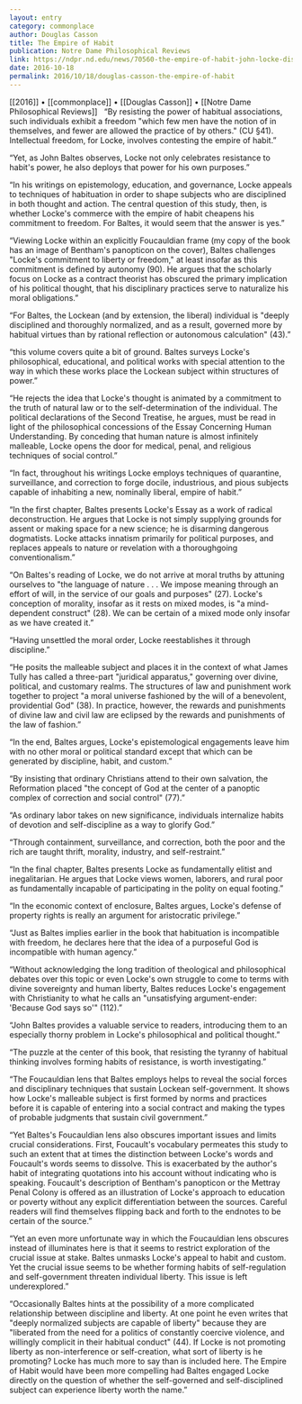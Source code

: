 ```yaml
---
layout: entry
category: commonplace
author: Douglas Casson
title: The Empire of Habit
publication: Notre Dame Philosophical Reviews
link: https://ndpr.nd.edu/news/70560-the-empire-of-habit-john-locke-discipline-and-the-origins-of-liberalism/
date: 2016-10-18
permalink: 2016/10/18/douglas-casson-the-empire-of-habit
---
```


[[2016]] • [[commonplace]] • [[Douglas Casson]] • [[Notre Dame Philosophical Reviews]]
 
“By resisting the power of habitual associations, such individuals exhibit a freedom "which few men have the notion of in themselves, and fewer are allowed the practice of by others." (CU §41). Intellectual freedom, for Locke, involves contesting the empire of habit.”

“Yet, as John Baltes observes, Locke not only celebrates resistance to habit's power, he also deploys that power for his own purposes.”

“In his writings on epistemology, education, and governance, Locke appeals to techniques of habituation in order to shape subjects who are disciplined in both thought and action. The central question of this study, then, is whether Locke's commerce with the empire of habit cheapens his commitment to freedom. For Baltes, it would seem that the answer is yes.”

“Viewing Locke within an explicitly Foucauldian frame (my copy of the book has an image of Bentham's panopticon on the cover), Baltes challenges "Locke's commitment to liberty or freedom," at least insofar as this commitment is defined by autonomy (90). He argues that the scholarly focus on Locke as a contract theorist has obscured the primary implication of his political thought, that his disciplinary practices serve to naturalize his moral obligations.”

“For Baltes, the Lockean (and by extension, the liberal) individual is "deeply disciplined and thoroughly normalized, and as a result, governed more by habitual virtues than by rational reflection or autonomous calculation" (43).”

“this volume covers quite a bit of ground. Baltes surveys Locke's philosophical, educational, and political works with special attention to the way in which these works place the Lockean subject within structures of power.”

“He rejects the idea that Locke's thought is animated by a commitment to the truth of natural law or to the self-determination of the individual. The political declarations of the Second Treatise, he argues, must be read in light of the philosophical concessions of the Essay Concerning Human Understanding. By conceding that human nature is almost infinitely malleable, Locke opens the door for medical, penal, and religious techniques of social control.”

“In fact, throughout his writings Locke employs techniques of quarantine, surveillance, and correction to forge docile, industrious, and pious subjects capable of inhabiting a new, nominally liberal, empire of habit.”

“In the first chapter, Baltes presents Locke's Essay as a work of radical deconstruction. He argues that Locke is not simply supplying grounds for assent or making space for a new science; he is disarming dangerous dogmatists. Locke attacks innatism primarily for political purposes, and replaces appeals to nature or revelation with a thoroughgoing conventionalism.”

“On Baltes's reading of Locke, we do not arrive at moral truths by attuning ourselves to "the language of nature . . . We impose meaning through an effort of will, in the service of our goals and purposes" (27). Locke's conception of morality, insofar as it rests on mixed modes, is "a mind-dependent construct" (28). We can be certain of a mixed mode only insofar as we have created it.”

“Having unsettled the moral order, Locke reestablishes it through discipline.”

“He posits the malleable subject and places it in the context of what James Tully has called a three-part "juridical apparatus," governing over divine, political, and customary realms. The structures of law and punishment work together to project "a moral universe fashioned by the will of a benevolent, providential God" (38). In practice, however, the rewards and punishments of divine law and civil law are eclipsed by the rewards and punishments of the law of fashion.”

“In the end, Baltes argues, Locke's epistemological engagements leave him with no other moral or political standard except that which can be generated by discipline, habit, and custom.”

“By insisting that ordinary Christians attend to their own salvation, the Reformation placed "the concept of God at the center of a panoptic complex of correction and social control" (77).”

“As ordinary labor takes on new significance, individuals internalize habits of devotion and self-discipline as a way to glorify God.”

“Through containment, surveillance, and correction, both the poor and the rich are taught thrift, morality, industry, and self-restraint.”

“In the final chapter, Baltes presents Locke as fundamentally elitist and inegalitarian. He argues that Locke views women, laborers, and rural poor as fundamentally incapable of participating in the polity on equal footing.”

“In the economic context of enclosure, Baltes argues, Locke's defense of property rights is really an argument for aristocratic privilege.”

“Just as Baltes implies earlier in the book that habituation is incompatible with freedom, he declares here that the idea of a purposeful God is incompatible with human agency.”

“Without acknowledging the long tradition of theological and philosophical debates over this topic or even Locke's own struggle to come to terms with divine sovereignty and human liberty, Baltes reduces Locke's engagement with Christianity to what he calls an "unsatisfying argument-ender: 'Because God says so'" (112).”

“John Baltes provides a valuable service to readers, introducing them to an especially thorny problem in Locke's philosophical and political thought.”

“The puzzle at the center of this book, that resisting the tyranny of habitual thinking involves forming habits of resistance, is worth investigating.”

“The Foucauldian lens that Baltes employs helps to reveal the social forces and disciplinary techniques that sustain Lockean self-government. It shows how Locke's malleable subject is first formed by norms and practices before it is capable of entering into a social contract and making the types of probable judgments that sustain civil government.”

“Yet Baltes's Foucauldian lens also obscures important issues and limits crucial considerations. First, Foucault's vocabulary permeates this study to such an extent that at times the distinction between Locke's words and Foucault's words seems to dissolve. This is exacerbated by the author's habit of integrating quotations into his account without indicating who is speaking. Foucault's description of Bentham's panopticon or the Mettray Penal Colony is offered as an illustration of Locke's approach to education or poverty without any explicit differentiation between the sources. Careful readers will find themselves flipping back and forth to the endnotes to be certain of the source.”

“Yet an even more unfortunate way in which the Foucauldian lens obscures instead of illuminates here is that it seems to restrict exploration of the crucial issue at stake. Baltes unmasks Locke's appeal to habit and custom. Yet the crucial issue seems to be whether forming habits of self-regulation and self-government threaten individual liberty. This issue is left underexplored.”

“Occasionally Baltes hints at the possibility of a more complicated relationship between discipline and liberty. At one point he even writes that "deeply normalized subjects are capable of liberty" because they are "liberated from the need for a politics of constantly coercive violence, and willingly complicit in their habitual conduct" (44). If Locke is not promoting liberty as non-interference or self-creation, what sort of liberty is he promoting? Locke has much more to say than is included here. The Empire of Habit would have been more compelling had Baltes engaged Locke directly on the question of whether the self-governed and self-disciplined subject can experience liberty worth the name.”

